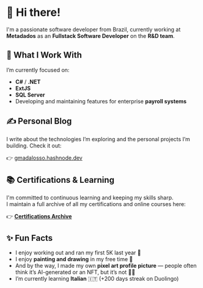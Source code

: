 # 👋 Hi there!

I'm a passionate software developer from Brazil, currently working at **Metadados** as an **Fullstack Software Developer** on the **R&D team**.


## 💼 What I Work With

I’m currently focused on:
- **C#** / **.NET**
- **ExtJS**
- **SQL Server**
- Developing and maintaining features for enterprise **payroll systems**


## ✍️ Personal Blog

I write about the technologies I’m exploring and the personal projects I’m building.
Check it out: 

👉 [gmadalosso.hashnode.dev](https://gmadalosso.hashnode.dev/)


## 📚 Certifications & Learning

I'm committed to continuous learning and keeping my skills sharp.  
I maintain a full archive of all my certifications and online courses here:

👉 [**Certifications Archive**](https://github.com/gmadalosso/certifications-archive)


## ✨ Fun Facts

- I enjoy working out and ran my first 5K last year 🏃
- I enjoy **painting and drawing** in my free time 🎨
- And by the way, I made my own **pixel art profile picture** — people often think it’s AI-generated or an NFT, but it’s not 🧑‍🎨
- I’m currently learning **Italian** 🇮🇹 (+200 days streak on Duolingo)
